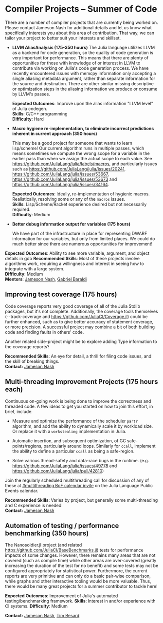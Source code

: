 # Compiler Projects – Summer of Code

There are a number of compiler projects that are currently being worked on. Please contact Jameson Nash for
additional details and let us know what specifically interests you about this area of contribution.
That way, we can tailor your project to better suit your interests and skillset.

- **LLVM AliasAnalysis (175-350 hours)**
  The Julia language utilizes LLVM as a backend for code generation, so the quality of code generation is very important for performance. This means that there are plenty of opportunities for those with knowledge of or interest in LLVM to contribute via working on Julia's code generation process. We have recently encountered issues with memcpy information only accepting a single aliasing metadata argument, rather than separate information for the source and destination. There are other similar missing descriptive or optimization steps in the aliasing information we produce or consume by LLVM's passes.

  **Expected Outcomes**: Improve upon the alias information "LLVM level" of Julia codegen.\
  **Skills**: C/C++ programming\
  **Difficulty**: Hard

- **Macro hygiene re-implementation, to eliminate incorrect predictions inherent in current approach (350 hours)**

  This may be a good project for someone that wants to learn lisp/scheme! Our current algorithm runs
  in multiple passes, which means sometimes we compute the wrong scope for a variable in the earlier
  pass than when we assign the actual scope to each value. See
  <https://github.com/JuliaLang/julia/labels/macros>, and particularly issues such as
  <https://github.com/JuliaLang/julia/issues/20241>,
  <https://github.com/JuliaLang/julia/issues/53667>,
  <https://github.com/JuliaLang/julia/issues/53673> and
  <https://github.com/JuliaLang/julia/issues/34164>.

  **Expected Outcomes**: Ideally, re-implementation of hygienic macros. Realistically, resolving some or any of the `macros` issues.\
  **Skills**: Lisp/Scheme/Racket experience desired but not necessarily required.\
  **Difficulty**: Medium

- **Better debug information output for variables (175 hours)**

  We have part of the infrastructure in place for representing DWARF information for our variables,
  but only from limited places. We could do much better since there are numerous opportunities for
  improvement!

**Expected Outcomes**: Ability to see more variable, argument, and object details in gdb
**Recommended Skills**: Most of these projects involve algorithms work, requiring
a willingness and interest in seeing how to integrate with a large system.\
**Difficulty**: Medium\
**Mentors**: [Jameson Nash](https://github.com/vtjnash), [Gabriel Baraldi
](https://github.com/gbaraldi)

## Improving test coverage (175 hours)

Code coverage reports very good coverage of all of the Julia Stdlib packages, but it's not complete.
Additionally, the coverage tools themselves (--track-coverage and
<https://github.com/JuliaCI/Coverage.jl>) could be further enhanced, such as to give better accuracy
of statement coverage, or more precision. A successful project may combine a bit of both building
code and finding faults in others' code.

Another related side-project might be to explore adding Type information to the coverage reports?

**Recommended Skills**: An eye for detail, a thrill for filing code issues, and the skill of breaking things.\
**Contact:** [Jameson Nash](https://github.com/vtjnash)

## Multi-threading Improvement Projects (175 hours each)

Continuous on-going work is being done to improve the correctness and threaded code.
A few ideas to get you started on how to join this effort, in brief, include:

- Measure and optimize the performance of the scheduler `partr` algorithm, and add the ability to dynamically
  scale it by workload size. Or replace it with a `workstealing` implementation in Julia.

- Automatic insertion, and subsequent optimization, of GC safe-points/regions, particularly around loops.
  Similarly for `ccall`, implement the ability to define a particular `ccall` as being a safe-region.

- Solve various thread-safety and data-race bugs in the runtime.
  (e.g. <https://github.com/JuliaLang/julia/issues/49778> and <https://github.com/JuliaLang/julia/pull/42810>)

Join the regularly scheduled multithreading call for discussion of any of these at [#multithreading
BoF calendar invite][threadcall] on the Julia Language Public Events calendar.

[threadcall]: https://calendar.google.com/event?action=TEMPLATE&tmeid=MzQ1MnZxMGNucGt2NGQwYW1zZjA4MzM5dGtfMjAyMTAyMTdUMTYzMDAwWiBqdWxpYWxhbmcub3JnX2tvbWF1YXFldDE0ZW9nOW9pdjNwNm83cG1nQGc&tmsrc=julialang.org_komauaqet14eog9oiv3p6o7pmg%40group.calendar.google.com&scp=ALL

**Recommended Skills**: Varies by project, but generally some multi-threading and C experience is needed\
**Contact:** [Jameson Nash](https://github.com/vtjnash)


## Automation of testing / performance benchmarking (350 hours)

The Nanosoldier.jl project (and related <https://github.com/JuliaCI/BaseBenchmarks.jl>) tests for
performance impacts of some changes. However, there remains many areas that are not covered (such as
compile time) while other areas are over-covered (greatly increasing the duration of the test for no
benefit) and some tests may not be configured appropriately for statistical power. Furthermore, the
current reports are very primitive and can only do a basic pair-wise comparison, while graphs and
other interactive tooling would be more valuable. Thus, there would be many great projects for a
summer contributor to tackle here!

**Expected Outcomes**: Improvement of Julia's automated testing/benchmarking framework.
**Skills**: Interest in and/or experience with CI systems.
**Difficulty**: Medium

**Contact:** [Jameson Nash](https://github.com/vtjnash), [Tim Besard](https://github.com/maleadt)
